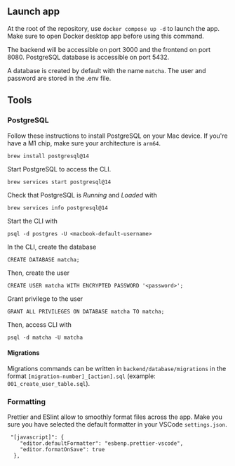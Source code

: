 ## Launch app

At the root of the repository, use `docker compose up -d` to launch the app. Make sure to open Docker desktop app before using this command.

The backend will be accessible on port 3000 and the frontend on port 8080. PostgreSQL database is accessible on port 5432.

A database is created by default with the name `matcha`. The user and password are stored in the .env file.

## Tools

### PostgreSQL

Follow these instructions to install PostgreSQL on your Mac device. If you're have a M1 chip, make sure your architecture is `arm64`.

```
brew install postgresql@14
```

Start PostgreSQL to access the CLI.
```
brew services start postgresql@14
```

Check that PostgreSQL is *Running* and *Loaded* with 
```
brew services info postgresql@14
```

Start the CLI with
```
psql -d postgres -U <macbook-default-username>
```

In the CLI, create the database
```
CREATE DATABASE matcha;
```

Then, create the user
```
CREATE USER matcha WITH ENCRYPTED PASSWORD '<password>';
```

Grant privilege to the user
```
GRANT ALL PRIVILEGES ON DATABASE matcha TO matcha;
```

Then, access CLI with
```
psql -d matcha -U matcha
```

#### Migrations

Migrations commands can be written in `backend/database/migrations` in the format `[migration-number]_[action].sql` (example: `001_create_user_table.sql`).

### Formatting

Prettier and ESlint allow to smoothly format files across the app. Make you sure you have selected the default formatter in your VSCode `settings.json`. 

```
 "[javascript]": {
    "editor.defaultFormatter": "esbenp.prettier-vscode",
    "editor.formatOnSave": true
  },
```
